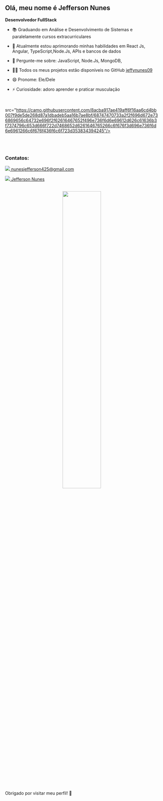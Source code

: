 <h2> Olá, meu nome é Jefferson Nunes</h2>
  
  **Desenvolvedor FullStack**
  
- 📚 Graduando em Análise e Desenvolvimento de Sistemas e paralelamente cursos extracurriculares
- 🌱 Atualmente estou aprimorando minhas habilidades em React Js, Angular, TypeScript,Node.Js, APIs e bancos de dados
- 💬 Pergunte-me sobre: JavaScript, Node.Js, MongoDB,
- 👩‍💻 Todos os meus projetos estão disponíveis no GitHub <a href="https://github.com/jeffynunes09?tab=repositories" target="_blank" > jeffynunes09</a>
- 😄 Pronome: Ele/Dele
- ⚡ Curiosidade: adoro aprender e praticar musculação
  
  <br>
src="https://camo.githubusercontent.com/8acba917ae419aff6f16aa6cd4bb007f9de5de268d87a1dbadeb5aa16b7ae8bf/68747470733a2f2f696d672e736869656c64732e696f2f62616467652f496e736f6d6e69612d626c61636b3f7374796c653d666f722d7468652d6261646765266c6f676f3d696e736f6d6e6961266c6f676f436f6c6f723d353834394245"/>
  </div>
  <br>
  <br>
  <h3> Contatos: </h3>
  
  <a href="mailto:nunesjefferson425@gmail.com"> <img src="https://img.shields.io/badge/Gmail-D14836?style=for-the-badge&logo=gmail&logoColor=white"/> </a> 
   [nunesjefferson425@gmail.com](mailto:nunesjefferson425@gmail.com)

  <a href="https://www.linkedin.com/in/carolina-dornas/" target="_blank"> <img src="https://img.shields.io/badge/LinkedIn-0077B5?style=for-the-badge&logo=linkedin&logoColor=white"/> </a> 
   [Jefferson Nunes](www.linkedin.com/in/jefferson-nunes-da-silva-dev)

  <br>
  <div align="center">
    
  <img width="50%" src="https://github-readme-stats.vercel.app/api/top-langs/?username=dornascarol&layout=compact&show_icons=true&theme=blue"/>
  
 
  
  </div>

  <br>
Obrigado por visitar meu perfil! 🚀
